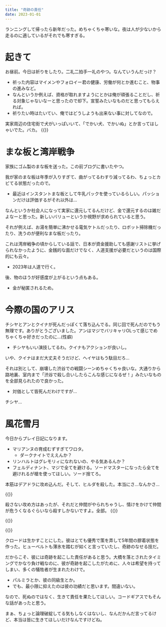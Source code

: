 ```yaml
---
title: "奇跡の責任"
date: 2023-01-01
---
```


ランニングして帰ったら新年だった。めちゃくちゃ寒いな。夜は人が少ないから走るのに適しているがそれでも寒すぎる。
# 起きて

お昼前。今日は祈りをしたり。二礼二拍手一礼のやつ。なんていうんだっけ？
- 祈った内容はマイメンやフォロイー君の健康、労働が何とか進むこと、物事の進みなど。
- なんというか例えば、資格が取れますようにとかは俺が頑張ることだし、祈る対象じゃないなーと思ったので却下。宣誓みたいなものだと思ってもらえれば。
- 祈りたい時はたいてい、俺ではどうしようも出来ない事に対してなので。


実家周辺の住宅街で犬がいっぱいいて、「でかい犬、でかいぬ」とか言ってはしゃいでた。バカ。
{{<tweet user="dango_bot" id="1609450182789443584">}}
# まな板と湾岸戦争
家族にゴム製のまな板を送った。この前ブログに書いたやつ。

我が家のまな板は年季が入りすぎて、曲がってるわすり減ってるわ、ちょっとカビてる状態だったので。
- 最近はインスタントまな板として牛乳パックを使っているらしい。パッションだけは評価するがそれ以外は...

なんというか社会人になって実家に還元してるんだけど、金で還元するのは雑だよなーと思った。新しいバリューというか視野が求められていると思う。

それが例えば、お湯を簡単に沸かせる電気ケトルだったり、ロボット掃除機だったり、洗うのが便利なまな板だったり。

これは湾岸戦争の頃からしている話で、日本が資金援助しても感謝リストに挙げられなかったように、金銭的な面だけでなく、人道支援が必要だというのは国際的にも云々。
- 2023年は人道で行く。

後、物のほうが好感度が上がるという点もある。
- 金が秘匿されるため。

# 今際の国のアリス
チシヤとアンとクイナが死んだっぽくて落ち込んでる。同じ回で死んだのでもう無理です。ありがとうございました。アンはマジでバリキャリOLって感じでめちゃくちゃ好きだったのに...(性癖)
- チシヤもいい演技してるわ。クイナもアクションが良いし。

いや、クイナはまだ大丈夫そうだけど、ヘイヤはもう駄目だろ...


それは別として、崩壊した渋谷での戦闘シーンめちゃくちゃ良いな。大通りから路地裏、室内まで「渋谷で殺し合いしたらこんな感じになるぜ！」みたいなものを全部見られたので良かった。
- 対価として皆死んだわけですが...

チシヤ...

# 風花雪月
今日からプレイ日記になります。
- マリアンヌの育成むずすぎてワロタ。
  - ダークナイトでええんか？
- リンハルトはグレモリィになれないの、やる気あるんか？
- フェルディナント、マジで全てを避ける。ソードマスターになったら全てを避けれるが槍を使ってほしい。ソード捨てろ。

本筋はデアドラに攻め込んだ。そして、ヒルダを殺した。本当にさ...なんかさ...

{{<tweet user="dango_bot" id="1609482533183553537">}}

殺さない攻め方はあったが、それだと仲間がやられちゃうし、情けをかけて仲間が危うくなるぐらいなら殺すしかないですよ。全部。
{{<tweet user="dango_bot" id="1609482808384434177">}}

{{<tweet user="dango_bot" id="1609484073185185792">}}

{{<tweet user="dango_bot" id="1609484565026066433">}}

クロードは生かすことにした。彼はとても優秀で策を弄して5年間の膠着状態を作った。ヒューベルトも薄氷を踏むが如くと言っていたし、奇跡のなせる技だ。

だからこそ、彼には奇跡を起こした責任があると思う。大橋を落とされたタイミングでかなり負け戦なのに、彼が奇跡を起こしたがために、人々は希望を持ってしまい、多くの犠牲者が生まれたわけで。

- パルミラとか、彼の同級生とか。
- でも、最小限に抑えたのは彼の功績だと思います。間違いない。

なので、死ぬのではなく、生きて責任を果たしてほしい。コードギアスでもそんな話があったと思う。

まぁ、ちょっと論理破綻してる気もしなくはないし、なんだかんだ言ってるけど、本当は皆に生きてほしいだけなんですけどね。